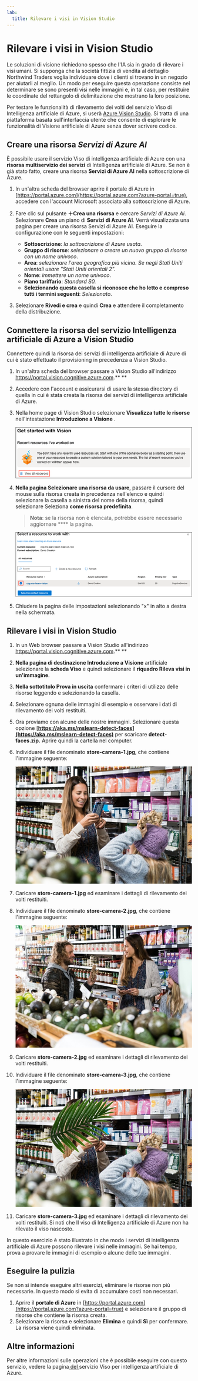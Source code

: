 ```yaml
---
lab:
  title: Rilevare i visi in Vision Studio
---
```


# Rilevare i visi in Vision Studio

Le soluzioni di visione richiedono spesso che l'IA sia in grado di rilevare i visi umani. Si supponga che la società fittizia di vendita al dettaglio Northwind Traders voglia individuare dove i clienti si trovano in un negozio per aiutarli al meglio. Un modo per eseguire questa operazione consiste nel determinare se sono presenti visi nelle immagini e, in tal caso, per restituire le coordinate del rettangolo di delimitazione che mostrano la loro posizione.

Per testare le funzionalità di rilevamento dei volti del servizio Viso di Intelligenza artificiale di Azure, si userà [Azure Vision Studio](https://portal.vision.cognitive.azure.com/). Si tratta di una piattaforma basata sull'interfaccia utente che consente di esplorare le funzionalità di Visione artificiale di Azure senza dover scrivere codice.

## Creare una risorsa *Servizi di Azure AI*

È possibile usare il servizio Viso di intelligenza artificiale di Azure con una **risorsa multiservizio dei servizi** di Intelligenza artificiale di Azure. Se non è già stato fatto, creare una risorsa **Servizi di Azure AI** nella sottoscrizione di Azure.

1. In un'altra scheda del browser aprire il portale di Azure in [https://portal.azure.com](https://portal.azure.com?azure-portal=true), accedere con l'account Microsoft associato alla sottoscrizione di Azure.

1. Fare clic sul pulsante **&#65291;Crea una risorsa** e cercare *Servizi di Azure Ai*. Selezionare **Crea** un piano di **Servizi di Azure AI**. Verrà visualizzata una pagina per creare una risorsa Servizi di Azure AI. Eseguire la configurazione con le seguenti impostazioni:
    - **Sottoscrizione**: *la sottoscrizione di Azure usata*.
    - **Gruppo di risorse**: *selezionare o creare un nuovo gruppo di risorse con un nome univoco*.
    - **Area**: *selezionare l'area geografica più vicina. Se negli Stati Uniti orientali usare "Stati Uniti orientali 2".*
    - **Nome**: *immettere un nome univoco*.
    - **Piano tariffario**: *Standard S0.*
    - **Selezionando questa casella si riconosce che ho letto e compreso tutti i termini seguenti**: *Selezionato*.

1. Selezionare **Rivedi e crea** e quindi **Crea** e attendere il completamento della distribuzione.

## Connettere la risorsa del servizio Intelligenza artificiale di Azure a Vision Studio

Connettere quindi la risorsa dei servizi di intelligenza artificiale di Azure di cui è stato effettuato il provisioning in precedenza a Vision Studio.

1. In un'altra scheda del browser passare a Vision Studio all'indirizzo [](https://portal.vision.cognitive.azure.com?azure-portal=true)https://portal.vision.cognitive.azure.com.** **

1. Accedere con l'account e assicurarsi di usare la stessa directory di quella in cui è stata creata la risorsa dei servizi di intelligenza artificiale di Azure.

1. Nella home page di Vision Studio selezionare **Visualizza tutte le risorse** nell'intestazione **Introduzione a Visione** .

    ![Il collegamento Visualizza tutte le risorse è evidenziato in Introduzione a Visione in Vision Studio.](./media/analyze-images-vision/vision-resources.png)

1. **Nella pagina Selezionare una risorsa da usare**, passare il cursore del mouse sulla risorsa creata in precedenza nell'elenco e quindi selezionare la casella a sinistra del nome della risorsa, quindi selezionare Seleziona **come risorsa predefinita**.

    > **Nota**: se la risorsa non è elencata, potrebbe essere necessario aggiornare **** la pagina.

    ![La finestra di dialogo Selezionare una risorsa da usare viene visualizzata con la risorsa cog-ms-learn-vision-SUFFIX di Servizi cognitivi evidenziata e selezionata. Il pulsante Seleziona come risorsa predefinita è evidenziato.](./media/analyze-images-vision/default-resource.png)

1. Chiudere la pagina delle impostazioni selezionando "x" in alto a destra nella schermata.

## Rilevare i visi in Vision Studio 

1. In un Web browser passare a Vision Studio all'indirizzo [](https://portal.vision.cognitive.azure.com?azure-portal=true)https://portal.vision.cognitive.azure.com.** **

1. **Nella pagina di destinazione Introduzione a Visione** artificiale selezionare la **scheda Viso** e quindi selezionare il **riquadro Rileva visi in un'immagine**.

1. **Nella sottotitolo Prova in uscita** confermare i criteri di utilizzo delle risorse leggendo e selezionando la casella.  

1. Selezionare ognuna delle immagini di esempio e osservare i dati di rilevamento dei volti restituiti.

1. Ora proviamo con alcune delle nostre immagini. Selezionare questa opzione [**https://aka.ms/mslearn-detect-faces](https://aka.ms/mslearn-detect-faces)** per scaricare **detect-faces.zip.** Aprire quindi la cartella nel computer.

1. Individuare il file denominato **store-camera-1.jpg**, che contiene l'immagine seguente:

    ![Immagine di persone in un negozio.](./media/create-face-solutions/store-camera-1.jpg)

1. Caricare **store-camera-1.jpg** ed esaminare i dettagli di rilevamento dei volti restituiti.

1. Individuare il file denominato **store-camera-2.jpg**, che contiene l'immagine seguente:

    ![Immagine di più persone in un negozio.](./media/create-face-solutions/store-camera-2.jpg)

1. Caricare **store-camera-2.jpg** ed esaminare i dettagli di rilevamento dei volti restituiti.

1. Individuare il file denominato **store-camera-3.jpg**, che contiene l'immagine seguente:

    ![Immagine delle persone in un negozio con una pianta oscurando un viso.](./media/create-face-solutions/store-camera-3.jpg)

1. Caricare **store-camera-3.jpg** ed esaminare i dettagli di rilevamento dei volti restituiti. Si noti che Il viso di Intelligenza artificiale di Azure non ha rilevato il viso nascosto.

In questo esercizio è stato illustrato in che modo i servizi di intelligenza artificiale di Azure possono rilevare i visi nelle immagini. Se hai tempo, prova a provare le immagini di esempio o alcune delle tue immagini.

## Eseguire la pulizia

Se non si intende eseguire altri esercizi, eliminare le risorse non più necessarie. In questo modo si evita di accumulare costi non necessari.

1. Aprire il **portale di Azure** in [https://portal.azure.com](https://portal.azure.com?azure-portal=true) e selezionare il gruppo di risorse che contiene la risorsa creata.
1. Selezionare la risorsa e selezionare **Elimina** e quindi **Sì** per confermare. La risorsa viene quindi eliminata.

## Altre informazioni

Per altre informazioni sulle operazioni che è possibile eseguire con questo servizio, vedere la pagina[ del ](https://learn.microsoft.com/azure/ai-services/computer-vision/overview-identity)servizio Viso per intelligenza artificiale di Azure.
